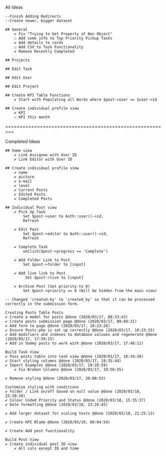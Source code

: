 All Ideas

    --Finish Adding Redirects
    --Create newer, bigger dataset

    ## General
        ✔ Fix "Trying to Get Property of Non Object"
        ☐ Add some info to Top Priority Pickup Tasks
        ✔ Add details to cards
        ☐ Add CSV to Task Functionality
        ✔ Remove Recently Completed
        
    ## Projects

    ## Edit Task
    
    ## Edit User
    
    ## Edit Project

    ## Create KPI Table Functions
        ✔ Start with Populating all Words where $post->user == $user->id

    ## Create individual profile view
        ✔ KPI 
        ☐ KPI this month


=========================================================

Completed Ideas

    ## home view
        ✔ Link Assignee with User ID
        ✔ Link Editor with User ID

    ## Create individual profile view
        ✔ name
        ✔ picture
        ✔ e-mail
        ✔ level
        ✔ Current Posts
        ✔ Edited Posts
        ✔ Completed Posts

    ## Individual Post view
        ✔ Pick Up Task 
            Set $post->user to Auth::user()->id,
            Refresh

        ✔ Edit Post
            Set $post->editor to Auth::user()->id,
            Refresh  

        ✔ Complete Task
            onClick($post->progress == 'Complete')    

        ✔ Add Folder Link to Post
            Set $post->folder to [input]

        ✔ Add live link to Post
             Set $post->live to [input]

        ✔ Archive Post (Set priority to 0)
            Set $post->priority == 0 (Will be hidden from the main view)

    -- Changed 'created-by' to 'created_by' so that it can be processed correctly in the submission form.

    Creating Posts Table Posts
    ✔ Create a model for posts @done (2020/03/17, 08:33:43)
    ✔ Create posts submission page @done (2020/03/17, 09:04:31)
    ✔ Add form to page @done (2020/03/17, 10:23:28)
    ✔ Ensure Posts.php is set up correctly @done (2020/03/17, 10:23:33)
    ✔ Add modifiers and indexes to database valuues and regenerate @done (2020/03/17, 17:39:25)
    ✔ Add in dummy posts to work with @done (2020/03/17, 17:48:11)

    Build Task View
    ✔ Pass posts table into task view @done (2020/03/17, 18:34:36)
    ✔ Start styling columns @done (2020/03/17, 18:35:44)
    ✔ Import Examples @done (2020/03/17, 19:26:59)
        ✔ Fix Broken Columns @done (2020/03/17, 19:56:55)

    ✔ Remove styling @done (2020/03/17, 20:08:53)
    
    Customize styling with conditions
    ✔ Folder / Link on/off based on null value @done (2020/03/18, 15:20:10)
    ✔ Colour Coded Priority and Status @done (2020/03/18, 15:35:37)
    ✔ Date formatting @done (2020/03/18, 23:26:45)

    ✔ Add larger dataset for scaling tests @done (2020/03/18, 21:25:13)

    ✔ Create KPI Blade @done (2020/03/19, 00:04:54)

    ✔ Create Add post functionality

    Build Post View
    ✔ Create individual post ID view
        ✔ All cols except ID and time